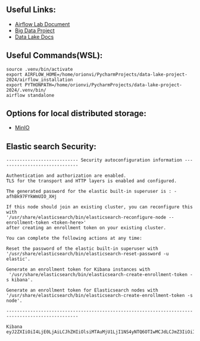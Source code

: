 Useful Links:
-
- [Airflow Lab Document](https://docs.google.com/document/d/1TT9DPc1VNnBIkICwwdtQRbHxTpzWPOUc2e4DddDoEwQ/edit)
- [Big Data Project](https://docs.google.com/document/d/1X6sWnlEw4DDjK8kzjYkLYlx5U8y6rsKkhCkMwJPqzNU/edit#heading=h.7pmicour1pa6)
- [Data Lake Docs](https://docs.google.com/presentation/d/1DHh1KYhu9wqWWhh8zBUT5-junSA1cq3g_9xFbEbNiDc/edit#slide=id.g4f98ee6c26_0_2187)

Useful Commands(WSL):
-
```shell
source .venv/bin/activate
export AIRFLOW_HOME=/home/orionvi/PycharmProjects/data-lake-project-2024/airflow_installation
export PYTHONPATH=/home/orionvi/PycharmProjects/data-lake-project-2024/.venv/bin/
airflow standalone
```

Options for local distributed storage:
-
- [MinIO](https://min.io/docs/minio/linux/developers/python/minio-py.html)

Elastic search Security:
-
```
--------------------------- Security autoconfiguration information ------------------------------

Authentication and authorization are enabled.
TLS for the transport and HTTP layers is enabled and configured.

The generated password for the elastic built-in superuser is : -afhBk97FYkWmUIO_XHj

If this node should join an existing cluster, you can reconfigure this with
'/usr/share/elasticsearch/bin/elasticsearch-reconfigure-node --enrollment-token <token-here>'
after creating an enrollment token on your existing cluster.

You can complete the following actions at any time:

Reset the password of the elastic built-in superuser with 
'/usr/share/elasticsearch/bin/elasticsearch-reset-password -u elastic'.

Generate an enrollment token for Kibana instances with 
 '/usr/share/elasticsearch/bin/elasticsearch-create-enrollment-token -s kibana'.

Generate an enrollment token for Elasticsearch nodes with 
'/usr/share/elasticsearch/bin/elasticsearch-create-enrollment-token -s node'.

-------------------------------------------------------------------------------------------------

Kibana
eyJ2ZXIiOiI4LjE0LjAiLCJhZHIiOlsiMTAuMjU1LjI1NS4yNTQ6OTIwMCJdLCJmZ3IiOiI4MTc3YmQyMGI3N2Y1ZmM2ZGM1MmViNmJhZDc3ZTczMWU0MGMwZDBiYmMyOTQxYTdiYmRlMTI5NmFmOTFhYmM0Iiwia2V5IjoiMU1ob0dKQUJjT19Va0NMaXllQUY6YnB6NEpfeS1Tc0dTQVpWS3lCNUlTQSJ9
```